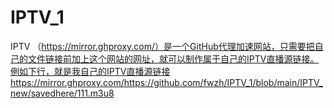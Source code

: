 # IPTV_1
IPTV
（https://mirror.ghproxy.com/）是一个GitHub代理加速网站，只需要把自己的文件链接前加上这个网站的网址，就可以制作属于自己的IPTV直播源链接。例如下行，就是我自己的IPTV直播源链接
https://mirror.ghproxy.com/https://github.com/fwzh/IPTV_1/blob/main/IPTV_new/savedhere/111.m3u8
